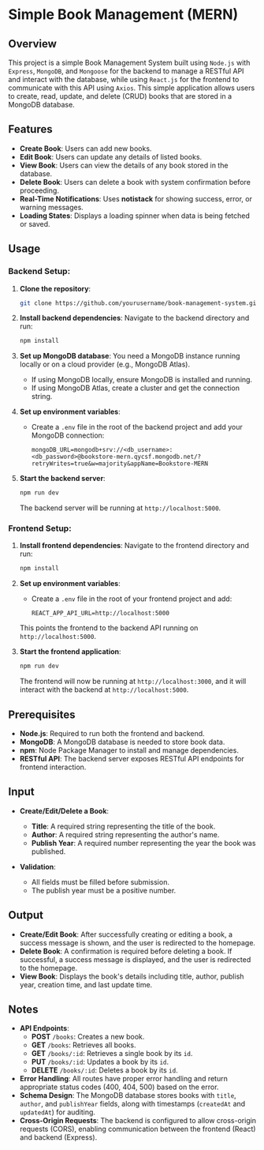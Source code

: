 # Simple Book Management (MERN)

## Overview
This project is a simple Book Management System built using `Node.js` with `Express`, `MongoDB`, and `Mongoose` for the backend to manage a RESTful API and interact with the database, while using `React.js` for the frontend to communicate with this API using `Axios`. This simple application allows users to create, read, update, and delete (CRUD) books that are stored in a MongoDB database.

## Features
- **Create Book**: Users can add new books.
- **Edit Book**: Users can update any details of listed books.
- **View Book**: Users can view the details of any book stored in the database.
- **Delete Book**: Users can delete a book with system confirmation before proceeding.
- **Real-Time Notifications**: Uses **notistack** for showing success, error, or warning messages.
- **Loading States**: Displays a loading spinner when data is being fetched or saved.

## Usage
### Backend Setup:
1. **Clone the repository**:
   ```bash
   git clone https://github.com/yourusername/book-management-system.git
   ```

2. **Install backend dependencies**:
   Navigate to the backend directory and run:
   ```bash
   npm install
   ```

3. **Set up MongoDB database**:
   You need a MongoDB instance running locally or on a cloud provider (e.g., MongoDB Atlas).
   - If using MongoDB locally, ensure MongoDB is installed and running.
   - If using MongoDB Atlas, create a cluster and get the connection string.

4. **Set up environment variables**:
   - Create a `.env` file in the root of the backend project and add your MongoDB connection:
     ```
     mongoDB_URL=mongodb+srv://<db_username>:<db_password>@bookstore-mern.qycsf.mongodb.net/?retryWrites=true&w=majority&appName=Bookstore-MERN
     ```

5. **Start the backend server**:
   ```bash
   npm run dev
   ```

   The backend server will be running at `http://localhost:5000`.

### Frontend Setup:
1. **Install frontend dependencies**:
   Navigate to the frontend directory and run:
   ```bash
   npm install
   ```

2. **Set up environment variables**:
   - Create a `.env` file in the root of your frontend project and add:
     ```
     REACT_APP_API_URL=http://localhost:5000
     ```

   This points the frontend to the backend API running on `http://localhost:5000`.

3. **Start the frontend application**:
   ```bash
   npm run dev
   ```

   The frontend will now be running at `http://localhost:3000`, and it will interact with the backend at `http://localhost:5000`.

## Prerequisites
- **Node.js**: Required to run both the frontend and backend.
- **MongoDB**: A MongoDB database is needed to store book data.
- **npm**: Node Package Manager to install and manage dependencies.
- **RESTful API**: The backend server exposes RESTful API endpoints for frontend interaction.

## Input
- **Create/Edit/Delete a Book**:
  - **Title**: A required string representing the title of the book.
  - **Author**: A required string representing the author's name.
  - **Publish Year**: A required number representing the year the book was published.

- **Validation**:
  - All fields must be filled before submission.
  - The publish year must be a positive number.

## Output
- **Create/Edit Book**: After successfully creating or editing a book, a success message is shown, and the user is redirected to the homepage.
- **Delete Book**: A confirmation is required before deleting a book. If successful, a success message is displayed, and the user is redirected to the homepage.
- **View Book**: Displays the book's details including title, author, publish year, creation time, and last update time.

## Notes
- **API Endpoints**:
    - **POST** `/books`: Creates a new book.
    - **GET** `/books`: Retrieves all books.
    - **GET** `/books/:id`: Retrieves a single book by its `id`.
    - **PUT** `/books/:id`: Updates a book by its `id`.
    - **DELETE** `/books/:id`: Deletes a book by its `id`.
- **Error Handling**: All routes have proper error handling and return appropriate status codes (400, 404, 500) based on the error.
- **Schema Design**: The MongoDB database stores books with `title`, `author`, and `publishYear` fields, along with timestamps (`createdAt` and `updatedAt`) for auditing.
- **Cross-Origin Requests**: The backend is configured to allow cross-origin requests (CORS), enabling communication between the frontend (React) and backend (Express).
